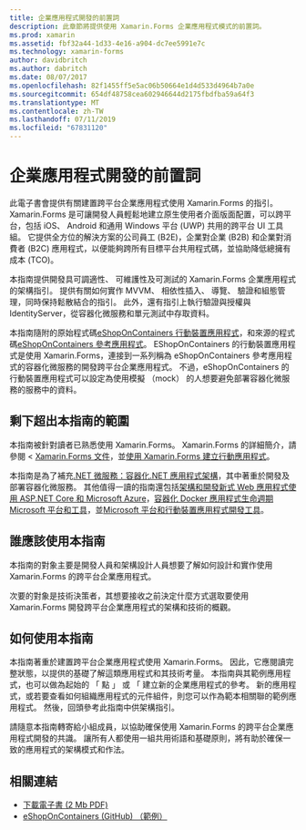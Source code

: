 ```yaml
---
title: 企業應用程式開發的前置詞
description: 此章節將提供使用 Xamarin.Forms 企業應用程式模式的前置詞。
ms.prod: xamarin
ms.assetid: fbf32a44-1d33-4e16-a904-dc7ee5991e7c
ms.technology: xamarin-forms
author: davidbritch
ms.author: dabritch
ms.date: 08/07/2017
ms.openlocfilehash: 82f1455ff5e5ac06b50664e1d4d533d4964b7a0e
ms.sourcegitcommit: 654df48758cea602946644d2175fbdfba59a64f3
ms.translationtype: MT
ms.contentlocale: zh-TW
ms.lasthandoff: 07/11/2019
ms.locfileid: "67831120"
---
```

# <a name="preface-to-enterprise-app-development"></a>企業應用程式開發的前置詞

此電子書會提供有關建置跨平台企業應用程式使用 Xamarin.Forms 的指引。 Xamarin.Forms 是可讓開發人員輕鬆地建立原生使用者介面版面配置，可以跨平台，包括 iOS、 Android 和通用 Windows 平台 (UWP) 共用的跨平台 UI 工具組。 它提供全方位的解決方案的公司員工 (B2E)，企業對企業 (B2B) 和企業對消費者 (B2C) 應用程式，以便能夠跨所有目標平台共用程式碼，並協助降低總擁有成本 (TCO)。

本指南提供開發具可調適性、 可維護性及可測試的 Xamarin.Forms 企業應用程式的架構指引。 提供有關如何實作 MVVM、 相依性插入、 導覽、 驗證和組態管理，同時保持鬆散結合的指引。 此外，還有指引上執行驗證與授權與 IdentityServer，從容器化微服務和單元測試中存取資料。

本指南隨附的原始程式碼[eShopOnContainers 行動裝置應用程式](https://github.com/dotnet-architecture/eShopOnContainers/tree/master/src/Mobile)，和來源的程式碼[eShopOnContainers 參考應用程式](https://github.com/dotnet-architecture/eShopOnContainers)。 EShopOnContainers 的行動裝置應用程式是使用 Xamarin.Forms，連接到一系列稱為 eShopOnContainers 參考應用程式的容器化微服務的開發跨平台企業應用程式。 不過，eShopOnContainers 的行動裝置應用程式可以設定為使用模擬 （mock） 的人想要避免部署容器化微服務的服務中的資料。

## <a name="whats-left-out-of-this-guides-scope"></a>剩下超出本指南的範圍

本指南被針對讀者已熟悉使用 Xamarin.Forms。 Xamarin.Forms 的詳細簡介，請參閱 < [Xamarin.Forms 文件](~/xamarin-forms/index.yml)，並[使用 Xamarin.Forms 建立行動應用程式](https://aka.ms/xamebook)。

本指南是為了補充[.NET 微服務：容器化.NET 應用程式架構](https://aka.ms/microservicesebook)，其中著重於開發及部署容器化微服務。 其他值得一讀的指南還包括[架構和開發新式 Web 應用程式使用 ASP.NET Core 和 Microsoft Azure](https://aka.ms/WebAppEbook)，[容器化 Docker 應用程式生命週期 Microsoft 平台和工具](https://aka.ms/dockerlifecycleebook)，並[Microsoft 平台和行動裝置應用程式開發工具](https://aka.ms/MobAppDev/StndPDF)。

## <a name="who-should-use-this-guide"></a>誰應該使用本指南

本指南的對象主要是開發人員和架構設計人員想要了解如何設計和實作使用 Xamarin.Forms 的跨平台企業應用程式。

次要的對象是技術決策者，其想要接收之前決定什麼方式選取要使用 Xamarin.Forms 開發跨平台企業應用程式的架構和技術的概觀。

## <a name="how-to-use-this-guide"></a>如何使用本指南

本指南著重於建置跨平台企業應用程式使用 Xamarin.Forms。 因此，它應閱讀完整狀態，以提供的基礎了解這類應用程式和其技術考量。 本指南與其範例應用程式，也可以做為起始的 「 點 」 或 「 建立新的企業應用程式的參考。 新的應用程式，或若要查看如何組織應用程式的元件組件，則您可以作為範本相關聯的範例應用程式。 然後，回頭參考此指南中供架構指引。

請隨意本指南轉寄給小組成員，以協助確保使用 Xamarin.Forms 的跨平台企業應用程式開發的共識。 讓所有人都使用一組共用術語和基礎原則，將有助於確保一致的應用程式的架構模式和作法。


## <a name="related-links"></a>相關連結

- [下載電子書 (2 Mb PDF)](https://aka.ms/xamarinpatternsebook)
- [eShopOnContainers (GitHub) （範例）](https://github.com/dotnet-architecture/eShopOnContainers)
